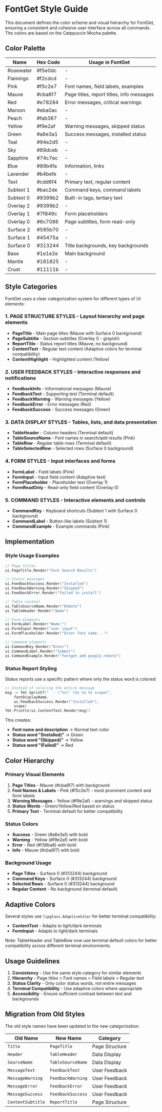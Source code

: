 # FontGet Style Guide

This document defines the color scheme and visual hierarchy for FontGet, ensuring a consistent and cohesive user interface across all commands. The colors are based on the Catppuccin Mocha palette.

## Color Palette

| Name       | Hex Code | Usage in FontGet                    |
|------------|----------|-------------------------------------|
| Rosewater  | #f5e0dc  | -                                   |
| Flamingo   | #f2cdcd  | -                                   |
| Pink       | #f5c2e7  | Font names, field labels, examples |
| Mauve      | #cba6f7  | Page titles, report titles, info messages |
| Red        | #e78284  | Error messages, critical warnings   |
| Maroon     | #eba0ac  | -                                   |
| Peach      | #fab387  | -                                   |
| Yellow     | #f9e2af  | Warning messages, skipped status    |
| Green      | #a6e3a1  | Success messages, installed status  |
| Teal       | #94e2d5  | -                                   |
| Sky        | #89dceb  | -                                   |
| Sapphire   | #74c7ec  | -                                   |
| Blue       | #89b4fa  | Information, links                  |
| Lavender   | #b4befe  | -                                   |
| Text       | #cdd6f4  | Primary text, regular content       |
| Subtext 1  | #bac2de  | Command keys, command labels        |
| Subtext 0  | #9399b2  | Built-in tags, tertiary text        |
| Overlay 2  | #9399b2  | -                                   |
| Overlay 1  | #7f849c  | Form placeholders                   |
| Overlay 0  | #6c7086  | Page subtitles, form read-only      |
| Surface 2  | #585b70  | -                                   |
| Surface 1  | #45475a  | -                                   |
| Surface 0  | #313244  | Title backgrounds, key backgrounds  |
| Base       | #1e1e2e  | Main background                     |
| Mantle     | #181825  | -                                   |
| Crust      | #11111b  | -                                   |

## Style Categories

FontGet uses a clear categorization system for different types of UI elements:

### 1. PAGE STRUCTURE STYLES - Layout hierarchy and page elements
- **PageTitle** - Main page titles (Mauve with Surface 0 background)
- **PageSubtitle** - Section subtitles (Overlay 0 - grayish)
- **ReportTitle** - Status report titles (Mauve, no background)
- **ContentText** - Regular text content (Adaptive colors for terminal compatibility)
- **ContentHighlight** - Highlighted content (Yellow)

### 2. USER FEEDBACK STYLES - Interactive responses and notifications
- **FeedbackInfo** - Informational messages (Mauve)
- **FeedbackText** - Supporting text (Terminal default)
- **FeedbackWarning** - Warning messages (Yellow)
- **FeedbackError** - Error messages (Red)
- **FeedbackSuccess** - Success messages (Green)

### 3. DATA DISPLAY STYLES - Tables, lists, and data presentation
- **TableHeader** - Column headers (Terminal default)
- **TableSourceName** - Font names in search/add results (Pink)
- **TableRow** - Regular table rows (Terminal default)
- **TableSelectedRow** - Selected rows (Surface 0 background)

### 4. FORM STYLES - Input interfaces and forms
- **FormLabel** - Field labels (Pink)
- **FormInput** - Input field content (Adaptive text)
- **FormPlaceholder** - Placeholder text (Overlay 1)
- **FormReadOnly** - Read-only field content (Overlay 0)

### 5. COMMAND STYLES - Interactive elements and controls
- **CommandKey** - Keyboard shortcuts (Subtext 1 with Surface 0 background)
- **CommandLabel** - Button-like labels (Subtext 1)
- **CommandExample** - Example commands (Pink)

## Implementation

### Style Usage Examples

```go
// Page titles
ui.PageTitle.Render("Font Search Results")

// Status messages
ui.FeedbackSuccess.Render("Installed")
ui.FeedbackWarning.Render("Skipped")
ui.FeedbackError.Render("Failed to install")

// Table content
ui.TableSourceName.Render("Roboto")
ui.TableHeader.Render("Name")

// Form elements
ui.FormLabel.Render("Name:")
ui.FormInput.Render("user input")
ui.FormPlaceholder.Render("Enter font name...")

// Command elements
ui.CommandKey.Render("Enter")
ui.CommandLabel.Render("Submit")
ui.CommandExample.Render("fontget add google.roboto")
```

### Status Report Styling

Status reports use a specific pattern where only the status word is colored:

```go
// Instead of coloring the entire message
msg := fmt.Sprintf("  - \"%s\" (%s to %s scope)", 
    fontDisplayName, 
    ui.FeedbackSuccess.Render("Installed"), 
    scope)
fmt.Println(ui.ContentText.Render(msg))
```

This creates:
- **Font name and description** → Normal text color
- **Status word "(Installed)"** → Green
- **Status word "(Skipped)"** → Yellow
- **Status word "(Failed)"** → Red

## Color Hierarchy

### Primary Visual Elements
1. **Page Titles** - Mauve (#cba6f7) with background
2. **Font Names & Labels** - Pink (#f5c2e7) - most prominent content and form labels
3. **Warning Messages** - Yellow (#f9e2af) - warnings and skipped status
4. **Status Words** - Green/Yellow/Red based on status
5. **Primary Text** - Terminal default for better compatibility

### Status Colors
- **Success** - Green (#a6e3a1) with bold
- **Warning** - Yellow (#f9e2af) with bold
- **Error** - Red (#f38ba8) with bold
- **Info** - Mauve (#cba6f7) with bold

### Background Usage
- **Page Titles** - Surface 0 (#313244) background
- **Command Keys** - Surface 0 (#313244) background
- **Selected Rows** - Surface 0 (#313244) background
- **Regular Content** - No background (terminal default)

## Adaptive Colors

Several styles use `lipgloss.AdaptiveColor` for better terminal compatibility:

- **ContentText** - Adapts to light/dark terminals
- **FormInput** - Adapts to light/dark terminals

Note: TableHeader and TableRow now use terminal default colors for better compatibility across different terminal environments.

## Usage Guidelines

1. **Consistency** - Use the same style category for similar elements
2. **Hierarchy** - Page titles > Font names > Field labels > Regular text
3. **Status Clarity** - Only color status words, not entire messages
4. **Terminal Compatibility** - Use adaptive colors where appropriate
5. **Accessibility** - Ensure sufficient contrast between text and backgrounds

## Migration from Old Styles

The old style names have been updated to the new categorization:

| Old Name | New Name | Category |
|----------|----------|----------|
| `Title` | `PageTitle` | Page Structure |
| `Header` | `TableHeader` | Data Display |
| `SourceName` | `TableSourceName` | Data Display |
| `MessageText` | `FeedbackText` | User Feedback |
| `MessageWarning` | `FeedbackWarning` | User Feedback |
| `MessageError` | `FeedbackError` | User Feedback |
| `MessageSuccess` | `FeedbackSuccess` | User Feedback |
| `ContentSubtitle` | `ReportTitle` | Page Structure |